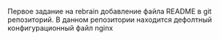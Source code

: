 Первое задание на rebrain добавление файла README в git репозиторий.
В данном репозитории находится дефолтный конфигурационный файл nginx
